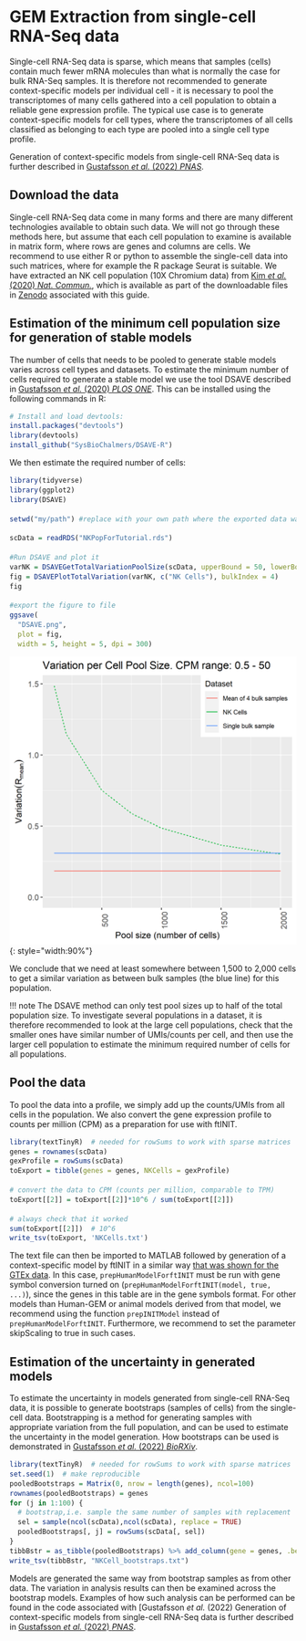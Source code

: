 # GEM Extraction from single-cell RNA-Seq data

Single-cell RNA-Seq data is sparse, which means that samples (cells) contain much fewer mRNA molecules than what is normally the case for bulk RNA-Seq samples. It is therefore not recommended to generate context-specific models per individual cell - it is necessary to pool the transcriptomes of many cells gathered into a cell population to obtain a reliable gene expression profile. The typical use case is to generate context-specific models for cell types, where the transcriptomes of all cells classified as belonging to each type are pooled into a single cell type profile.

Generation of context-specific models from single-cell RNA-Seq data is further described in [Gustafsson _et al._ (2022) _PNAS_](http://dx.doi.org/10.1073/pnas.2217868120).

## Download the data

Single-cell RNA-Seq data come in many forms and there are many different technologies available to obtain such data. We will not go through these methods here, but assume that each cell population to examine is available in matrix form, where rows are genes and columns are cells. We recommend to use either R or python to assemble the single-cell data into such matrices, where for example the R package Seurat is suitable. We have extracted an NK cell population (10X Chromium data) from [Kim _et al._ (2020) _Nat. Commun._](https://www.nature.com/articles/s41467-020-16164-1), which is available as part of the downloadable files in [Zenodo](https://doi.org/10.5281/zenodo.6811073) associated with this guide.

## Estimation of the minimum cell population size for generation of stable models

The number of cells that needs to be pooled to generate stable models varies across cell types and datasets. To estimate the minimum number of cells required to generate a stable model we use the tool DSAVE described in [Gustafsson _et al._ (2020) _PLOS ONE_](https://journals.plos.org/plosone/article?id=10.1371/journal.pone.0243360). This can be installed using the following commands in R:

```R
# Install and load devtools:
install.packages("devtools")
library(devtools)
install_github("SysBioChalmers/DSAVE-R")
```

We then estimate the required number of cells:

```R
library(tidyverse)
library(ggplot2)
library(DSAVE)

setwd("my/path") #replace with your own path where the exported data was saved

scData = readRDS("NKPopForTutorial.rds")

#Run DSAVE and plot it
varNK = DSAVEGetTotalVariationPoolSize(scData, upperBound = 50, lowerBound = 5e-1)
fig = DSAVEPlotTotalVariation(varNK, c("NK Cells"), bulkIndex = 4)
fig

#export the figure to file
ggsave(
  "DSAVE.png",
  plot = fig,
  width = 5, height = 5, dpi = 300)
```

![GEM task comparison](img/DSAVE.png){: style="width:90%"}

We conclude that we need at least somewhere between 1,500 to 2,000 cells to get a similar variation as between bulk samples (the blue line) for this population.

!!! note
The DSAVE method can only test pool sizes up to half of the total population size. To investigate several populations in a dataset, it is therefore recommended to look at the large cell populations, check that the smaller ones have similar number of UMIs/counts per cell, and then use the larger cell population to estimate the minimum required number of cells for all populations.

## Pool the data

To pool the data into a profile, we simply add up the counts/UMIs from all cells in the population. We also convert the gene expression profile to counts per million (CPM) as a preparation for use with ftINIT.

```R
library(textTinyR)  # needed for rowSums to work with sparse matrices
genes = rownames(scData)
gexProfile = rowSums(scData)
toExport = tibble(genes = genes, NKCells = gexProfile)

# convert the data to CPM (counts per million, comparable to TPM)
toExport[[2]] = toExport[[2]]*10^6 / sum(toExport[[2]])

# always check that it worked
sum(toExport[[2]])  # 10^6
write_tsv(toExport, 'NKCells.txt')
```

The text file can then be imported to MATLAB followed by generation of a context-specific model by ftINIT in a similar way [that was shown for the GTEx data](gem_extraction.md). In this case, `prepHumanModelForftINIT` must be run with gene symbol conversion turned on (`prepHumanModelForftINIT(model, true, ...)`), since the genes in this table are in the gene symbols format. For other models than Human-GEM or animal models derived from that model, we recommend using the function `prepINITModel` instead of `prepHumanModelForftINIT`. Furthermore, we recommend to set the parameter skipScaling to true in such cases.

## Estimation of the uncertainty in generated models

To estimate the uncertainty in models generated from single-cell RNA-Seq data, it is possible to generate bootstraps (samples of cells) from the single-cell data. Bootstrapping is a method for generating samples with appropriate variation from the full population, and can be used to estimate the uncertainty in the model generation. How bootstraps can be used is demonstrated in [Gustafsson _et al._ (2022) _BioRXiv_](https://doi.org/10.1101/2022.04.25.489379).

```R
library(textTinyR)  # needed for rowSums to work with sparse matrices
set.seed(1)  # make reproducible
pooledBootstraps = Matrix(0, nrow = length(genes), ncol=100)
rownames(pooledBootstraps) = genes
for (j in 1:100) {
  # bootstrap,i.e. sample the same number of samples with replacement
  sel = sample(ncol(scData),ncol(scData), replace = TRUE)
  pooledBootstraps[, j] = rowSums(scData[, sel])
}
tibbBstr = as_tibble(pooledBootstraps) %>% add_column(gene = genes, .before = 1)
write_tsv(tibbBstr, "NKCell_bootstraps.txt")
```

Models are generated the same way from bootstrap samples as from other data. The variation in analysis results can then be examined across the bootstrap models. Examples of how such analysis can be performed can be found in the code associated with [Gustafsson _et al._ (2022) Generation of context-specific models from single-cell RNA-Seq data is further described in [Gustafsson _et al._ (2022) _PNAS_](http://dx.doi.org/10.1073/pnas.2217868120).
